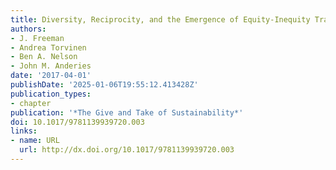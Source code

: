 ```yaml
---
title: Diversity, Reciprocity, and the Emergence of Equity-Inequity Tradeoffs
authors:
- J. Freeman
- Andrea Torvinen
- Ben A. Nelson
- John M. Anderies
date: '2017-04-01'
publishDate: '2025-01-06T19:55:12.413428Z'
publication_types:
- chapter
publication: '*The Give and Take of Sustainability*'
doi: 10.1017/9781139939720.003
links:
- name: URL
  url: http://dx.doi.org/10.1017/9781139939720.003
---
```

